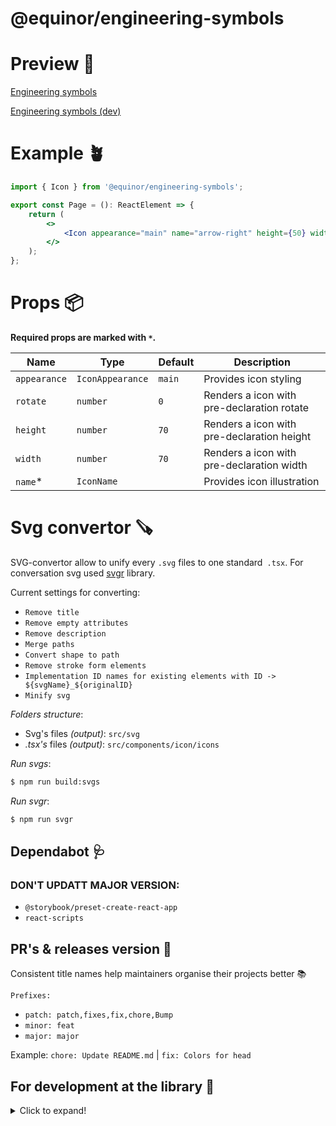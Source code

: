 # @equinor/engineering-symbols

# Preview 🧸

[Engineering symbols](https://storybook-engineering-symbols-prod.radix.equinor.com/)

[Engineering symbols (dev)](https://storybook-engineering-symbols-dev.radix.equinor.com/)

# Example 🪴

```jsx
import { Icon } from '@equinor/engineering-symbols';

export const Page = (): ReactElement => {
	return (
		<>
			<Icon appearance="main" name="arrow-right" height={50} width={50} />
		</>
	);
};
```

# Props 📦

**Required props are marked with `*`.**

| Name         | Type             | Default | Description                                |
| ------------ | ---------------- | ------- | ------------------------------------------ |
| `appearance` | `IconAppearance` | `main`  | Provides icon styling                      |
| `rotate`     | `number`         | `0`     | Renders a icon with pre-declaration rotate |
| `height`     | `number`         | `70`    | Renders a icon with pre-declaration height |
| `width`      | `number`         | `70`    | Renders a icon with pre-declaration width  |
| `name`\*     | `IconName`       |         | Provides icon illustration                 |

# Svg convertor 🪚

SVG-convertor allow to unify every `.svg` files to one standard` .tsx`. For conversation svg used [svgr](https://github.com/gregberge/svgr) library.

Current settings for converting:

-   `Remove title`
-   `Remove empty attributes`
-   `Remove description`
-   `Merge paths`
-   `Convert shape to path`
-   `Remove stroke form elements`
-   `Implementation ID names for existing elements with ID -> ${svgName}_${originalID}`
-   `Minify svg`

_Folders structure_:

-   Svg's files _(output)_: `src/svg`
-   _.tsx's_ files _(output)_: `src/components/icon/icons`

_Run svgs_:

```sh
$ npm run build:svgs
```

_Run svgr_:

```sh
$ npm run svgr
```

## Dependabot 🩺

### DON'T UPDATT MAJOR VERSION:

-   `@storybook/preset-create-react-app`
-   `react-scripts`

## PR's & releases version 🦆

Consistent title names help maintainers organise their projects better 📚

`Prefixes:`

-   `patch: patch,fixes,fix,chore,Bump`
-   `minor: feat`
-   `major: major`

Example: `chore: Update README.md` | `fix: Colors for head`

## For development at the library 🥷

<details>
  <summary>Click to expand!</summary>
  
  ### Install Node.js

Install the latest [LTS] (https://nodejs.org) version of Node.js, and at the same time make sure you are on version 6 of the `npm`-CLI.

```sh
$ node -v && npm -v
v16.14.0
8.31.0
```

### Install Npm

```sh
$ npm install --global npm
```

### Install project dependencies

```sh
$ npm i
```

## Local development

```sh
$ npm run storybook
$ npm run dev # Runs up a local dev version of Storybook - Both good tools to use to quickly see changes along the way.
```

## Code quality

The project is set up with TypeScript, Eslint, Prettier, and the following is run when validating each pull request:

```sh
$ npm run checkcode
```

## Testing

We will write unit tests on critical functionality.

```sh
$ npm run test
```

## Construction

```sh
$ npm run build:storybook # Builds Storybook for static files, and deploys for Vercel for pull requests and merging for main
$ npm run build:lib # Packs the library (not Storybook) - This step is run before `npm publish` is run
```

</details>
